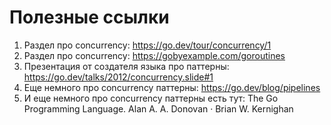 # Полезные ссылки

1. Раздел про concurrency: https://go.dev/tour/concurrency/1
2. Раздел про concurrency: https://gobyexample.com/goroutines 
2. Презентация от создателя языка про паттерны: https://go.dev/talks/2012/concurrency.slide#1 
3. Еще немного про concurrency паттерны: https://go.dev/blog/pipelines
4. И еще немного про concurrency паттерны есть тут: The Go Programming Language. Alan A. A. Donovan · Brian W. Kernighan